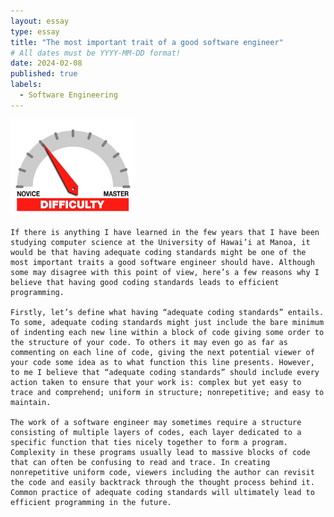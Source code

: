 ```yaml
---
layout: essay
type: essay
title: "The most important trait of a good software engineer"
# All dates must be YYYY-MM-DD format!
date: 2024-02-08
published: true
labels:
  - Software Engineering
---
```


<img width="200px" class="rounded float-start pe-4" src="../img/difficulty/degree_difficulty.jpg">

	If there is anything I have learned in the few years that I have been studying computer science at the University of Hawai’i at Manoa, it would be that having adequate coding standards might be one of the most important traits a good software engineer should have. Although some may disagree with this point of view, here’s a few reasons why I believe that having good coding standards leads to efficient programming. 

	Firstly, let’s define what having “adequate coding standards” entails. To some, adequate coding standards might just include the bare minimum of indenting each new line within a block of code giving some order to the structure of your code. To others it may even go as far as commenting on each line of code, giving the next potential viewer of your code some idea as to what function this line presents. However, to me I believe that “adequate coding standards” should include every action taken to ensure that your work is: complex but yet easy to trace and comprehend; uniform in structure; nonrepetitive; and easy to maintain.

	The work of a software engineer may sometimes require a structure consisting of multiple layers of codes, each layer dedicated to a specific function that ties nicely together to form a program. Complexity in these programs usually lead to massive blocks of code that can often be confusing to read and trace. In creating nonrepetitive uniform code, viewers including the author can revisit the code and easily backtrack through the thought process behind it. Common practice of adequate coding standards will ultimately lead to efficient programming in the future.   
